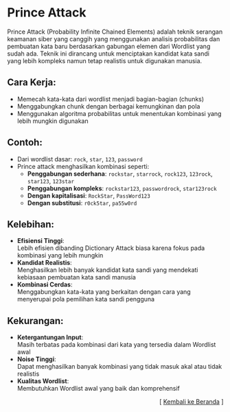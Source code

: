 # Prince Attack

Prince Attack (Probability Infinite Chained Elements) adalah teknik serangan keamanan siber yang canggih yang menggunakan analisis probabilitas dan pembuatan kata baru berdasarkan gabungan elemen dari Wordlist yang sudah ada. Teknik ini dirancang untuk menciptakan kandidat kata sandi yang lebih kompleks namun tetap realistis untuk digunakan manusia.

## Cara Kerja:

- Memecah kata-kata dari wordlist menjadi bagian-bagian (chunks)
- Menggabungkan chunk dengan berbagai kemungkinan dan pola
- Menggunakan algoritma probabilitas untuk menentukan kombinasi yang lebih mungkin digunakan

## Contoh:

- Dari wordlist dasar: `rock`, `star`, `123`, `password`
- Prince attack menghasilkan kombinasi seperti:
  - **Penggabungan sederhana**: `rockstar`, `starrock`, `rock123`, `123rock`, `star123`, `123star`
  - **Penggabungan kompleks**: `rockstar123`, `passwordrock`, `star123rock`
  - **Dengan kapitalisasi**: `RockStar`, `PassWord123`
  - **Dengan substitusi**: `r0ck5tar`, `pa55w0rd`

## Kelebihan:

- **Efisiensi Tinggi**:  
   Lebih efisien dibanding Dictionary Attack biasa karena fokus pada kombinasi yang lebih mungkin
- **Kandidat Realistis**:  
  Menghasilkan lebih banyak kandidat kata sandi yang mendekati kebiasaan pembuatan kata sandi manusia
- **Kombinasi Cerdas**:  
   Menggabungkan kata-kata yang berkaitan dengan cara yang menyerupai pola pemilihan kata sandi pengguna

## Kekurangan:

- **Ketergantungan Input**:  
   Masih terbatas pada kombinasi dari kata yang tersedia dalam Wordlist awal
- **Noise Tinggi**:  
   Dapat menghasilkan banyak kombinasi yang tidak masuk akal atau tidak realistis
- **Kualitas Wordlist**:  
   Membutuhkan Wordlist awal yang baik dan komprehensif
  
<p align="right">[ <a href="https://github.com/fixploit03/jono-ng">Kembali ke Beranda</a> ]</p>
